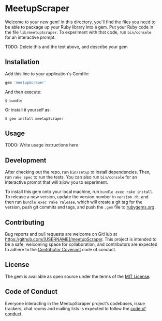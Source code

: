 # MeetupScraper

Welcome to your new gem! In this directory, you'll find the files you need to be able to package up your Ruby library into a gem. Put your Ruby code in the file `lib/meetupScraper`. To experiment with that code, run `bin/console` for an interactive prompt.

TODO: Delete this and the text above, and describe your gem

## Installation

Add this line to your application's Gemfile:

```ruby
gem 'meetupScraper'
```

And then execute:

    $ bundle

Or install it yourself as:

    $ gem install meetupScraper

## Usage

TODO: Write usage instructions here

## Development

After checking out the repo, run `bin/setup` to install dependencies. Then, run `rake spec` to run the tests. You can also run `bin/console` for an interactive prompt that will allow you to experiment.

To install this gem onto your local machine, run `bundle exec rake install`. To release a new version, update the version number in `version.rb`, and then run `bundle exec rake release`, which will create a git tag for the version, push git commits and tags, and push the `.gem` file to [rubygems.org](https://rubygems.org).

## Contributing

Bug reports and pull requests are welcome on GitHub at https://github.com/[USERNAME]/meetupScraper. This project is intended to be a safe, welcoming space for collaboration, and contributors are expected to adhere to the [Contributor Covenant](http://contributor-covenant.org) code of conduct.

## License

The gem is available as open source under the terms of the [MIT License](https://opensource.org/licenses/MIT).

## Code of Conduct

Everyone interacting in the MeetupScraper project’s codebases, issue trackers, chat rooms and mailing lists is expected to follow the [code of conduct](https://github.com/[USERNAME]/meetupScraper/blob/master/CODE_OF_CONDUCT.md).

